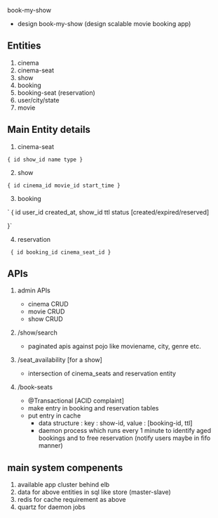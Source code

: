 book-my-show


- design book-my-show (design scalable movie booking app)

## Entities
1. cinema
2. cinema-seat
3. show
4. booking
5. booking-seat (reservation)
6. user/city/state
7. movie


## Main Entity details

1. cinema-seat

`
{
id
show_id
name
type
}
`

2. show

`
{
id
cinema_id
movie_id
start_time
}
`

3. booking

`
{
id
user_id
created_at,
show_id
ttl
status [created/expired/reserved]

}`


4. reservation

`
{
id
booking_id
cinema_seat_id
}`


## APIs
1. admin APIs
   - cinema CRUD
   - movie CRUD
   - show CRUD

2. /show/search
   - paginated apis against pojo like moviename, city, genre etc.

3. /seat_availability [for a show]
   - intersection of cinema_seats and reservation entity

4. /book-seats
   - @Transactional [ACID complaint]
   - make entry in booking and reservation tables
   - put entry in cache
     - data structure :  key : show-id, value : [booking-id, ttl]
     - daemon process which runs every 1 minute to identify aged bookings and to free reservation (notify users maybe in fifo manner)



 ## main system compenents
 1. available app cluster behind elb
 2. data for above entities in sql like store (master-slave)
 3. redis for cache requirement as above
 4. quartz for daemon jobs



 









